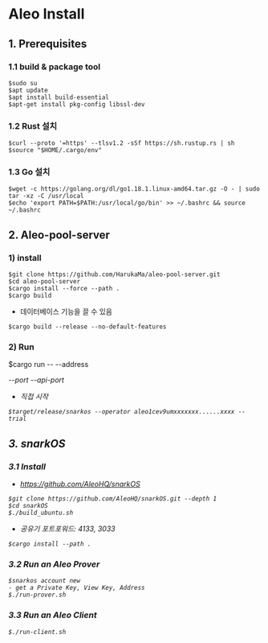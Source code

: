 
# Aleo Install

## 1. Prerequisites

### 1.1 build & package tool
```
$sudo su
$apt update
$apt install build-essential
$apt-get install pkg-config libssl-dev
```
### 1.2 Rust 설치
```
$curl --proto '=https' --tlsv1.2 -sSf https://sh.rustup.rs | sh
$source "$HOME/.cargo/env"
```
### 1.3 Go 설치
```
$wget -c https://golang.org/dl/go1.18.1.linux-amd64.tar.gz -O - | sudo tar -xz -C /usr/local
$echo 'export PATH=$PATH:/usr/local/go/bin' >> ~/.bashrc && source ~/.bashrc
```

## 2. Aleo-pool-server
### 1) install
```
$git clone https://github.com/HarukaMa/aleo-pool-server.git
$cd aleo-pool-server
$cargo install --force --path .
$cargo build
```
- 데이터베이스 기능을 끌 수 있음 
```
$cargo build --release --no-default-features
```
### 2) Run
$cargo run -- --address <ADDRESS> --port <PORT> --api-port <API PORT>

- 직접 시작
```
$target/release/snarkos --operator aleo1cev9umxxxxxxx......xxxx --trial
```

## 3. snarkOS

### 3.1 Install
- https://github.com/AleoHQ/snarkOS
```
$git clone https://github.com/AleoHQ/snarkOS.git --depth 1
$cd snarkOS
$./build_ubuntu.sh
```
- 공유기 포트포워드: 4133, 3033
```
$cargo install --path .
```

### 3.2 Run an Aleo Prover
```
$snarkos account new
- get a Private Key, View Key, Address
$./run-prover.sh
```
### 3.3 Run an Aleo Client
```
$./run-client.sh
```



